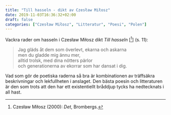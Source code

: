 ```yaml
---
title: "Till hasseln - dikt av Czesław Miłosz"
date: 2019-11-03T16:36:32+02:00
draft: false
categories: ["Czesław Miłosz", "Litteratur", "Poesi", "Polen"]
---
```


Vackra rader om hasseln i Czesław Miłosz dikt _Till hasseln_ [[^1]] (s. 11):

> Jag gläds åt dem som överlevt, ekarna och askarna  
> men du gladde mig ännu mer,  
> alltid trolsk, med dina nötters pärlor  
> och generationerna av ekorrar som har dansat i dig.  

Vad som gör de poetiska raderna så bra är kombinationen av träffsäkra beskrivningar och lekfullheten i anslaget. Den bästa poesin och litteraturen är den som trots att den har ett existentiellt bråddjup tycks ha nedtecknats i all hast.

[^1]: Czesław Miłosz (2000): _Det_, Brombergs.
